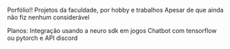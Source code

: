 Porfólio!!
Projetos da faculdade, por hobby e trabalhos
Apesar de que ainda não fiz nenhum considerável 

Planos:
Integração usando a neuro sdk em jogos
Chatbot com tensorflow ou pytorch e API discord

